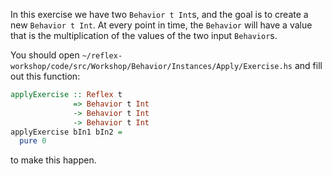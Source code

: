 In this exercise we have two `Behavior t Int`s, and the goal is to create a new `Behavior t Int`.
At every point in time, the `Behavior` will have a value that is the multiplication of the values of the two input `Behavior`s.

You should open `~/reflex-workshop/code/src/Workshop/Behavior/Instances/Apply/Exercise.hs` and fill out this function:

```haskell
applyExercise :: Reflex t
              => Behavior t Int
              -> Behavior t Int
              -> Behavior t Int
applyExercise bIn1 bIn2 =
  pure 0
```

to make this happen.

